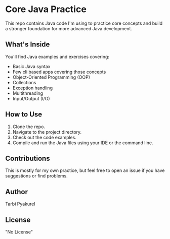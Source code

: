 # Core Java Practice

This repo contains Java code I'm using to practice core concepts and build a stronger foundation for more advanced Java development.

## What's Inside

You'll find Java examples and exercises covering:

* Basic Java syntax
* Few cli based apps covering those concepts
* Object-Oriented Programming (OOP)
* Collections
* Exception handling
* Multithreading
* Input/Output (I/O)

## How to Use

1.  Clone the repo.
2.  Navigate to the project directory.
3.  Check out the code examples.
4.  Compile and run the Java files using your IDE or the command line.

## Contributions

This is mostly for my own practice, but feel free to open an issue if you have suggestions or find problems.

## Author

Tarbi Pyakurel

## License

"No License"
